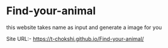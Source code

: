 # Find-your-animal
this website takes name as input and generate a image for you

Site URL:- https://t-chokshi.github.io/Find-your-animal/
